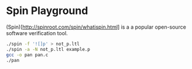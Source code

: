 # Spin Playground

(Spin)[http://spinroot.com/spin/whatispin.html] is a a popular open-source software verification tool.

```bash
./spin -f '![]p' > not_p.ltl
./spin -a -N not_p.ltl example.p
gcc -o pan pan.c
./pan
```
